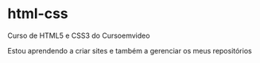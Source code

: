 # html-css
 Curso de HTML5 e CSS3 do Cursoemvideo

Estou aprendendo a criar sites e também a gerenciar os meus repositórios